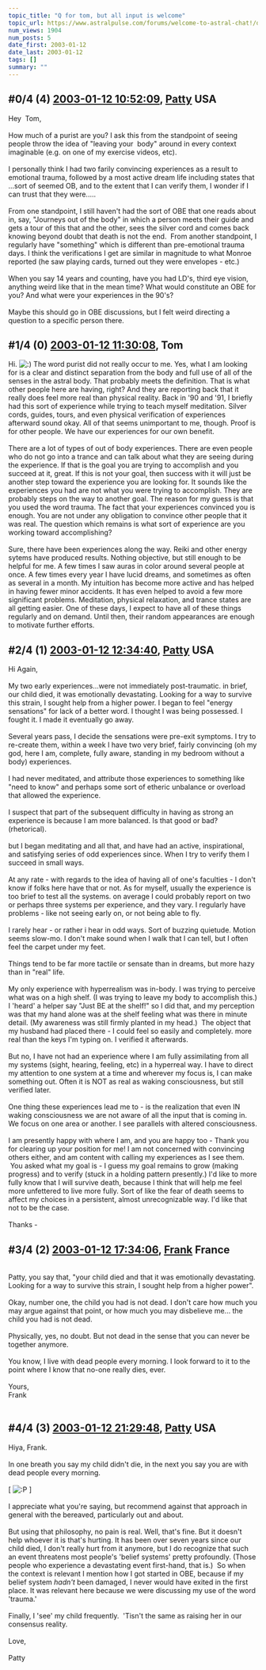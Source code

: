 ```yaml
---
topic_title: "Q for tom, but all input is welcome"
topic_url: https://www.astralpulse.com/forums/welcome-to-astral-chat!/q-for-tom-but-all-input-is-welcome
num_views: 1904
num_posts: 5
date_first: 2003-01-12
date_last: 2003-01-12
tags: []
summary: ""
---
```


## \#0/4 (4) [2003-01-12 10:52:09](https://www.astralpulse.com/forums/index.php?msg=118833), [Patty](https://www.astralpulse.com/forums/profile/?u=673) USA ##
<section>
Hey  Tom,
<br>
<br>
How much of a purist are you? I ask this from the standpoint of seeing people throw the idea of "leaving your  body" around in every context imaginable (e.g. on one of my exercise videos, etc).
<br>
<br>
I personally think I had two farily convincing experiences as a result to emotional trauma, followed by a most active dream life including states that ...sort of seemed OB, and to the extent that I can verify them, I wonder if I can trust that they were.....
<br>
<br>
From one standpoint, I still haven't had the sort of OBE that one reads about in, say, "Journeys out of the body" in which a person meets their guide and gets a tour of this that and the other, sees the silver cord and comes back knowing beyond doubt that death is not the end.  From another standpoint, I regularly have "something" which is different than pre-emotional trauma days. I think the verifications I get are similar in magnitude to what Monroe reported (he saw playing cards, turned out they were envelopes - etc.)
<br>
<br>
When you say 14 years and counting, have you had LD's, third eye vision, anything weird like that in the mean time? What would constitute an OBE for you? And what were your experiences in the 90's?
<br>
<br>
Maybe this should go in OBE discussions, but I felt weird directing a question to a specific person there.
</section>

## \#1/4 (0) [2003-01-12 11:30:08](https://www.astralpulse.com/forums/index.php?msg=20073), Tom  ##
<section>
Hi.
<img alt=":)" class="smiley" src="https://www.astralpulse.com/forums/Smileys/fugue/smiley.png" title="Smiley"/>
The word purist did not really occur to me. Yes, what I am looking for is a clear and distinct separation from the body and full use of all of the senses in the astral body. That probably meets the definition. That is what other people here are having, right? And they are reporting back that it really does feel more real than physical reality. Back in '90 and '91, I briefly had this sort of experience while trying to teach myself meditation. Silver cords, guides, tours, and even physical verification of experiences afterward sound okay. All of that seems unimportant to me, though. Proof is for other people. We have our experiences for our own benefit.
<br>
<br>
There are a lot of types of out of body experiences. There are even people who do not go into a trance and can talk about what they are seeing during the experience. If that is the goal you are trying to accomplish and you succeed at it, great. If this is not your goal, then success with it will just be another step toward the experience you are looking for. It sounds like the experiences you had are not what you were trying to accomplish. They are probably steps on the way to another goal. The reason for my guess is that you used the word trauma. The fact that your experiences convinced you is enough. You are not under any obligation to convince other people that it was real. The question which remains is what sort of experience are you working toward accomplishing?
<br>
<br>
Sure, there have been experiences along the way. Reiki and other energy sytems have produced results. Nothing objective, but still enough to be helpful for me. A few times I saw auras in color around several people at once. A few times every year I have lucid dreams, and sometimes as often as several in a month. My intuition has become more active and has helped in having fewer minor accidents. It has even helped to avoid a few more significant problems. Meditation, physical relaxation, and trance states are all getting easier. One of these days, I expect to have all of these things regularly and on demand. Until then, their random appearances are enough to motivate further efforts.
<br>
</section>

## \#2/4 (1) [2003-01-12 12:34:40](https://www.astralpulse.com/forums/index.php?msg=20075), [Patty](https://www.astralpulse.com/forums/profile/?u=673) USA ##
<section>
Hi Again,
<br>
<br>
My two early experiences...were not immediately post-traumatic. in brief, our child died, it was emotionally devastating. Looking for a way to survive this strain, I sought help from a higher power. I began to feel "energy sensations" for lack of a better word. I thought I was being possessed. I fought it. I made it eventually go away.
<br>
<br>
Several years pass, I decide the sensations were pre-exit symptoms. I try to re-create them, within a week I have two very brief, fairly convincing (oh my god, here I am, complete, fully aware, standing in my bedroom without a body) experiences.
<br>
<br>
I had never meditated, and attribute those experiences to something like "need to know" and perhaps some sort of etheric unbalance or overload that allowed the experience.
<br>
<br>
I suspect that part of the subsequent difficulty in having as strong an experience is because I am more balanced. Is that good or bad? (rhetorical).
<br>
<br>
but I began meditating and all that, and have had an active, inspirational, and satisfying series of odd experiences since. When I try to verify them I succeed in small ways.
<br>
<br>
At any rate - with regards to the idea of having all of one's faculties - I don't know if folks here have that or not. As for myself, usually the experience is too brief to test all the systems. on average I could probably report on two or perhaps three systems per experience, and they vary. I regularly have problems - like not seeing early on, or not being able to fly.
<br>
<br>
I rarely hear - or rather i hear in odd ways. Sort of buzzing quietude. Motion seems slow-mo. I don't make sound when I walk that I can tell, but I often feel the carpet under my feet.
<br>
<br>
Things tend to be far more tactile or sensate than in dreams, but more hazy than in "real" life.
<br>
<br>
My only experience with hyperrealism was in-body. I was trying to perceive what was on a high shelf. (I was trying to leave my body to accomplish this.) I 'heard' a helper say "Just BE at the shelf!" so I did that, and my perception was that my hand alone was at the shelf feeling what was there in minute detail. (My awareness was still firmly planted in my head.)  The object that my husband had placed there - I could feel so easily and completely. more real than the keys I'm typing on. I verified it afterwards.
<br>
<br>
But no, I have not had an experience where I am fully assimilating from all my systems (sight, hearing, feeling, etc) in a hyperreal way. I have to direct my attention to one system at a time and wherever my focus is, I can make something out. Often it is NOT as real as waking consciousness, but still verified later.
<br>
<br>
One thing these experiences lead me to - is the realization that even IN waking consciousness we are not aware of all the input that is coming in. We focus on one area or another. I see parallels with altered consciousness.
<br>
<br>
I am presently happy with where I am, and you are happy too - Thank you for clearing up your position for me! I am not concerned with convincing others either, and am content with calling my experiences as I see them.  You asked what my goal is - I guess my goal remains to grow (making progress) and to verify (stuck in a holding pattern presently.) I'd like to more fully know that I will survive death, because I think that will help me feel more unfettered to live more fully. Sort of like the fear of death seems to affect my choices in a persistent, almost unrecognizable way. I'd like that not to be the case.
<br>
<br>
Thanks -
</section>

## \#3/4 (2) [2003-01-12 17:34:06](https://www.astralpulse.com/forums/index.php?msg=20084), [Frank](https://www.astralpulse.com/forums/profile/?u=359) France ##
<section>
<br>
Patty, you say that, "your child died and that it was emotionally devastating. Looking for a way to survive this strain, I sought help from a higher power".
<br>
<br>
Okay, number one, the child you had is not dead. I don't care how much you may argue against that point, or how much you may disbelieve me... the child you had is not dead.
<br>
<br>
Physically, yes, no doubt. But not dead in the sense that you can never be together anymore.
<br>
<br>
You know, I live with dead people every morning. I look forward to it to the point where I know that no-one really dies, ever.
<br>
<br>
Yours,
<br>
Frank
<br>
<br>
</section>

## \#4/4 (3) [2003-01-12 21:29:48](https://www.astralpulse.com/forums/index.php?msg=20087), [Patty](https://www.astralpulse.com/forums/profile/?u=673) USA ##
<section>
Hiya, Frank.
<br>
<br>
In one breath you say my child didn't die, in the next you say you are with dead people every morning.
<br>
<br>
[
<img alt=":P" class="smiley" src="https://www.astralpulse.com/forums/Smileys/fugue/tongue.png" title="Tongue"/>
]
<br>
<br>
I appreciate what you're saying, but recommend against that approach in general with the bereaved, particularly out and about.
<br>
<br>
But using that philosophy, no pain is real. Well, that's fine. But it doesn't help whoever it is that's hurting. It has been over seven years since our child died, I don't really hurt from it anymore, but I do recognize that such an event threatens most people's 'belief systems' pretty profoundly. (Those people who experience a devastating event first-hand, that is.)  So when the context is relevant I mention how I got started in OBE, because if my belief system
<i>
 hadn't
</i>
been damaged, I never would have exited in the first place. It was relevant here because we were discussing my use of the word 'trauma.'
<br>
<br>
Finally, I 'see' my child frequently.  'Tisn't the same as raising her in our consensus reality.
<br>
<br>
Love,
<br>
<br>
Patty
</section>
